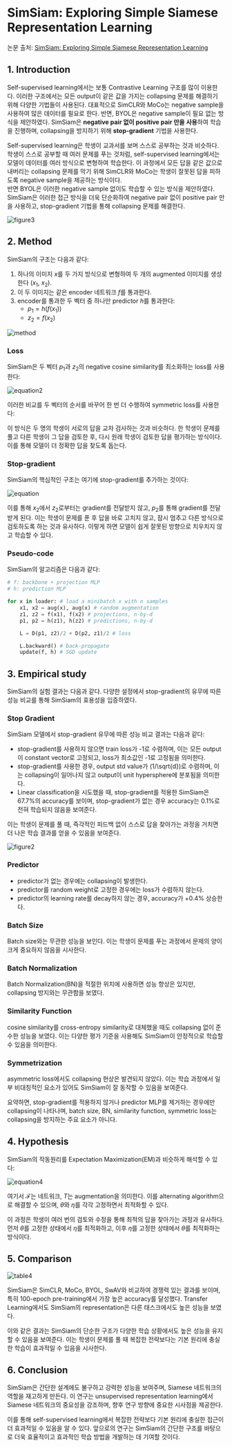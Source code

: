 # SimSiam: Exploring Simple Siamese Representation Learning

논문 출처: [SimSiam: Exploring Simple Siamese Representation Learning](https://arxiv.org/pdf/2011.10566)

## 1. Introduction

Self-supervised learning에서는 보통 Contrastive Learning 구조를 많이 이용한다. 이러한 구조에서는 모든 output이 같은 값을 가지는 collapsing 문제를 해결하기 위해 다양한 기법들이 사용된다. 대표적으로 SimCLR와 MoCo는 negative sample을 사용하여 많은 데이터를 필요로 한다. 반면, BYOL은 negative sample이 필요 없는 방식을 제안하였다. SimSiam은 **negative pair 없이 positive pair 만을 사용**하여 학습을 진행하며, collapsing을 방지하기 위해 **stop-gradient** 기법을 사용한다.

Self-supervised learning은 학생이 교과서를 보며 스스로 공부하는 것과 비슷하다. 학생이 스스로 공부할 때 여러 문제를 푸는 것처럼, self-supervised learning에서는 모델이 데이터를 여러 방식으로 변형하여 학습한다. 이 과정에서 모든 답을 같은 값으로 내버리는 collapsing 문제를 막기 위해 SimCLR와 MoCo는 학생이 잘못된 답을 피하도록 negative sample을 제공하는 방식이다. \
반면 BYOL은 이러한 negative sample 없이도 학습할 수 있는 방식을 제안하였다. SimSiam은 이러한 접근 방식을 더욱 단순화하여 negative pair 없이 positive pair 만을 사용하고, stop-gradient 기법을 통해 collapsing 문제를 해결한다.

![figure3](https://github.com/yyeongha/DeepCV_study/blob/main/week01/img/simsiam/figure3.png?raw=true)

## 2. Method

SimSiam의 구조는 다음과 같다:

1. 하나의 이미지 $x$를 두 가지 방식으로 변형하여 두 개의 augmented 이미지를 생성한다 ($x_1$, $x_2$).
2. 이 두 이미지는 같은 encoder 네트워크 $f$를 통과한다.
3. encoder를 통과한 두 벡터 중 하나만 predictor $h$를 통과한다:
   - $p_1 = h(f(x_1))$
   - $z_2 = f(x_2)$

![method](https://github.com/yyeongha/DeepCV_study/blob/main/week01/img/simsiam/method.png?raw=true)

### Loss

SimSiam은 두 벡터 $p_1$과 $z_2$의 negative cosine similarity를 최소화하는 loss를 사용한다:

![equation2](https://github.com/yyeongha/DeepCV_study/blob/main/week01/img/simsiam/equation2.png?raw=true)

이러한 비교를 두 벡터의 순서를 바꾸어 한 번 더 수행하여 symmetric loss를 사용한다:



이 방식은 두 명의 학생이 서로의 답을 교차 검사하는 것과 비슷하다. 한 학생이 문제를 풀고 다른 학생이 그 답을 검토한 후, 다시 원래 학생이 검토한 답을 평가하는 방식이다. 이를 통해 모델이 더 정확한 답을 찾도록 돕는다.

### Stop-gradient

SimSiam의 핵심적인 구조는 여기에 stop-gradient를 추가하는 것이다:

![equation](https://github.com/yyeongha/DeepCV_study/blob/main/week01/img/simsiam/equation.png?raw=true)

이를 통해 $x_2$에서 $z_2$로부터는 gradient를 전달받지 않고, $p_2$를 통해 gradient를 전달받게 된다. 이는 학생이 문제를 푼 후 답을 바로 고치지 않고, 잠시 멈추고 다른 방식으로 검토하도록 하는 것과 유사하다. 이렇게 하면 모델이 쉽게 잘못된 방향으로 치우치지 않고 학습할 수 있다.

### Pseudo-code

SimSiam의 알고리즘은 다음과 같다:

```python
# f: backbone + projection MLP
# h: prediction MLP

for x in loader: # load a minibatch x with n samples
    x1, x2 = aug(x), aug(x) # random augmentation
    z1, z2 = f(x1), f(x2) # projections, n-by-d
    p1, p2 = h(z1), h(z2) # predictions, n-by-d

    L = D(p1, z2)/2 + D(p2, z1)/2 # loss

    L.backward() # back-propagate
    update(f, h) # SGD update
```

## 3. Empirical study

SimSiam의 실험 결과는 다음과 같다. 다양한 설정에서 stop-gradient의 유무에 따른 성능 비교를 통해 SimSiam의 효용성을 입증하였다.

### Stop Gradient

SimSiam 모델에서 stop-gradient 유무에 따른 성능 비교 결과는 다음과 같다:

- stop-gradient를 사용하지 않으면 train loss가 -1로 수렴하며, 이는 모든 output이 constant vector로 고정되고, loss가 최소값인 -1로 고정됨을 의미한다.
- stop-gradient를 사용한 경우, output std value가 \(1/\sqrt{d}\)로 수렴하며, 이는 collapsing이 일어나지 않고 output이 unit hypersphere에 분포됨을 의미한다.
- Linear classification을 시도했을 때, stop-gradient를 적용한 SimSiam은 67.7%의 accuracy를 보이며, stop-gradient가 없는 경우 accuracy는 0.1%로 전혀 학습되지 않음을 보여준다.

이는 학생이 문제를 풀 때, 즉각적인 피드백 없이 스스로 답을 찾아가는 과정을 거치면 더 나은 학습 결과를 얻을 수 있음을 보여준다.

![figure2](https://github.com/yyeongha/DeepCV_study/blob/main/week01/img/simsiam/figure2.png?raw=true)

### Predictor

- predictor가 없는 경우에는 collapsing이 발생한다.
- predictor를 random weight로 고정한 경우에는 loss가 수렴하지 않는다.
- predictor의 learning rate를 decay하지 않는 경우, accuracy가 +0.4% 상승한다.

### Batch Size

Batch size와는 무관한 성능을 보인다. 이는 학생이 문제를 푸는 과정에서 문제의 양이 크게 중요하지 않음을 시사한다.

### Batch Normalization

Batch Normalization(BN)을 적절한 위치에 사용하면 성능 향상은 있지만, collapsing 방지와는 무관함을 보였다.

### Similarity Function

cosine similarity를 cross-entropy similarity로 대체했을 때도 collapsing 없이 준수한 성능을 보였다. 이는 다양한 평가 기준을 사용해도 SimSiam이 안정적으로 학습할 수 있음을 의미한다.

### Symmetrization

asymmetric loss에서도 collapsing 현상은 발견되지 않았다. 이는 학습 과정에서 일부 비대칭적인 요소가 있어도 SimSiam이 잘 동작할 수 있음을 보여준다.

요약하면, stop-gradient를 적용하지 않거나 predictor MLP를 제거하는 경우에만 collapsing이 나타나며, batch size, BN, similarity function, symmetric loss는 collapsing을 방지하는 주요 요소가 아니다.

## 4. Hypothesis

SimSiam의 작동원리를 Expectation Maximization(EM)과 비슷하게 해석할 수 있다:

![equation4]()

여기서 $\mathcal{F}$는 네트워크, $T$는 augmentation을 의미한다. 이를 alternating algorithm으로 해결할 수 있으며, $\theta$와 $\eta$를 각각 고정하면서 최적화할 수 있다.

이 과정은 학생이 여러 번의 검토와 수정을 통해 최적의 답을 찾아가는 과정과 유사하다. 먼저 $\theta$를 고정한 상태에서 $\eta$를 최적화하고, 이후 $\eta$를 고정한 상태에서 $\theta$를 최적화하는 방식이다.

## 5. Comparison
![table4](https://github.com/yyeongha/DeepCV_study/blob/main/week01/img/simsiam/table4.png?raw=true)

SimSiam은 SimCLR, MoCo, BYOL, SwAV와 비교하여 경쟁력 있는 결과를 보이며, 특히 100-epoch pre-training에서 가장 높은 accuracy를 달성했다. Transfer Learning에서도 SimSiam의 representation은 다른 태스크에서도 높은 성능을 보였다.

이와 같은 결과는 SimSiam의 단순한 구조가 다양한 학습 상황에서도 높은 성능을 유지할 수 있음을 보여준다. 이는 학생이 문제를 풀 때 복잡한 전략보다는 기본 원리에 충실한 학습이 효과적일 수 있음을 시사한다.

## 6. Conclusion

SimSiam은 간단한 설계에도 불구하고 강력한 성능을 보여주며, Siamese 네트워크의 역할을 재고하게 만든다. 이 연구는 unsupervised representation learning에서 Siamese 네트워크의 중요성을 강조하며, 향후 연구 방향에 중요한 시사점을 제공한다.

이를 통해 self-supervised learning에서 복잡한 전략보다 기본 원리에 충실한 접근이 더 효과적일 수 있음을 알 수 있다. 앞으로의 연구는 SimSiam의 간단한 구조를 바탕으로 더욱 효율적이고 효과적인 학습 방법을 개발하는 데 기여할 것이다.